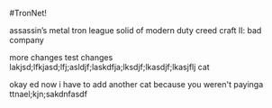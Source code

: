 #TronNet!

assassin’s metal tron league solid of modern duty creed craft II: bad company

more changes test changes lakjsd;lfkjasd;lfj;asldjf;laskdfja;lksdjf;lkasdjf;lkasjflj cat

okay ed now i have to add another cat because you weren't payinga ttnael;kjn;sakdnfasdf
